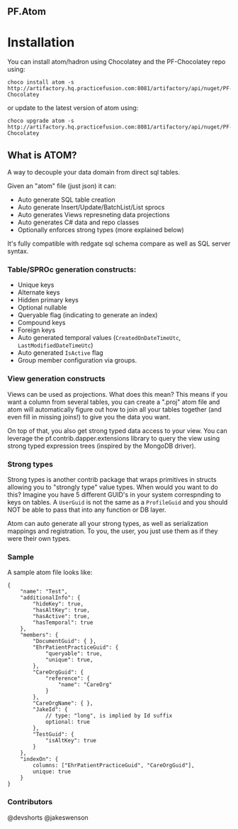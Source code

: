 PF.Atom
----
# Installation
You can install atom/hadron using Chocolatey and the PF-Chocolatey repo using:

```
choco install atom -s http://artifactory.hq.practicefusion.com:8081/artifactory/api/nuget/PF-Chocolatey
```

or update to the latest version of atom using:

```
choco upgrade atom -s http://artifactory.hq.practicefusion.com:8081/artifactory/api/nuget/PF-Chocolatey
```

## What is ATOM?

A way to decouple your data domain from direct sql tables.

Given an "atom" file (just json) it can:

- Auto generate SQL table creation 
- Auto generate Insert/Update/BatchList/List sprocs 
- Auto generates Views represneting data projections
- Auto generates C# data and repo classes
- Optionally enforces strong types (more explained below)

It's fully compatible with redgate sql schema compare as well as SQL server syntax.  

### Table/SPROc generation constructs:

- Unique keys
- Alternate keys 
- Hidden primary keys
- Optional nullable
- Queryable flag (indicating to generate an index)
- Compound keys
- Foreign keys
- Auto generated temporal values (`CreatedOnDateTimeUtc`, `LastModifiedDateTimeUtc`)
- Auto generated `IsActive` flag
- Group member configuration via groups.  

### View generation constructs

Views can be used as projections. What does this mean? This means if you want a column from several tables, you can create a ".proj" atom file and atom will automatically figure out how to join all your tables together (and even fill in missing joins!) to give you the data you want. 

On top of that, you also get strong typed data access to your view. You can leverage the pf.contrib.dapper.extensions library to query the view using strong typed expression trees (inspired by the MongoDB driver).

### Strong types

Strong types is another contrib package that wraps primitives in structs allowing you to "strongly type" value types.  When would you want to do this?  Imagine you have 5 different GUID's in your system correspnding to keys on tables. A `UserGuid` is not the same as a `ProfileGuid` and you should NOT be able to pass that into any function or DB layer.  

Atom can auto generate all your strong types, as well as serialization mappings and registration. To you, the user, you just use them as if they were their own types.

### Sample 

A sample atom file looks like:

```
{
    "name": "Test",
    "additionalInfo": {
        "hideKey": true,
        "hasAltKey": true,
        "hasActive": true,
        "hasTemporal": true
    },
    "members": {
        "DocumentGuid": { },
        "EhrPatientPracticeGuid": {
            "queryable": true,
            "unique": true,
        },
        "CareOrgGuid": {
            "reference": {
                "name": "CareOrg"
            }
        },
        "CareOrgName": { },
        "JakeId": {
            // type: "long", is implied by Id suffix
            optional: true
        },
        "TestGuid": {
            "isAltKey": true
        }
    },
    "indexOn": {
        columns: ["EhrPatientPracticeGuid", "CareOrgGuid"],
        unique: true
    }
}
```

### Contributors

@devshorts
@jakeswenson

